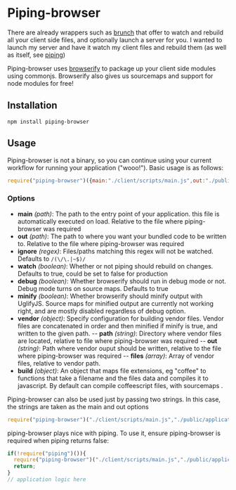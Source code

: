 # Piping-browser

There are already wrappers such as [brunch](https://github.com/brunch/brunch/) that offer to watch and rebuild all your client side files, and optionally launch a server for you. I wanted to launch my server and have it watch my client files and rebuild them (as well as itself, see [piping](http://github.com/mdlawson/piping))

Piping-browser uses [browserify](https://github.com/substack/node-browserify) to package up your client side modules using commonjs. Browserify also gives us sourcemaps and support for node modules for free!

## Installation
```
npm install piping-browser
```
## Usage

Piping-browser is not a binary, so you can continue using your current workflow for running your application ("wooo!"). Basic usage is as follows:

```javascript
require("piping-browser")({main:"./client/scripts/main.js",out:"./public/application.js"});
```
### Options

- __main__ _(path)_: The path to the entry point of your application. this file is automatically executed on load. Relative to the file where piping-browser was required
- __out__ _(path)_: The path to where you want your bundled code to be written to. Relative to the file where piping-browser was required
- __ignore__ _(regex)_: Files/paths matching this regex will not be watched. Defaults to `/(\/\.|~$)/`
- __watch__ _(boolean)_: Whether or not piping should rebuild on changes. Defaults to true, could be set to false for production
- __debug__ _(boolean)_: Whether browserify should run in debug mode or not. Debug mode turns on source maps. Defaults to true
- __minify__ _(boolean)_: Whether browserify should minify output with UglifyJS. Source maps for minified output are currently not working right, and are mostly disabled regardless of debug option.
- __vendor__ _(object)_: Specify configuration for building vendor files. Vendor files are concatenated in order and then minified if minify is true, and written to the given path.
-- __path__ _(string)_: Directory where vendor files are located, relative to file where piping-browser was required
-- __out__ _(string)_: Path where vendor ouput should be written, relative to the file where piping-browser was required
-- __files__ _(array)_: Array of vendor files, relative to vendor path.
- __build__ _(object)_: An object that maps file extensions, eg "coffee" to functions that take a filename and the files data and compiles it to javascript. By default can compile coffeescript files, with sourcemaps .


Piping-browser can also be used just by passing two strings. In this case, the strings are taken as the main and out options
```javascript
require("piping-browser")("./client/scripts/main.js","./public/application.js");
```

piping-browser plays nice with piping. To use it, ensure piping-browser is required when piping returns false:

```javascript
if(!require("piping")()){
  require("piping-browser")("./client/scripts/main.js","./public/application.js");
  return;
}
// application logic here
```